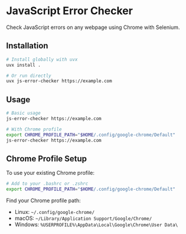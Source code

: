 # JavaScript Error Checker

Check JavaScript errors on any webpage using Chrome with Selenium.

## Installation

```bash
# Install globally with uvx
uvx install .

# Or run directly
uvx js-error-checker https://example.com
```

## Usage

```bash
# Basic usage
js-error-checker https://example.com

# With Chrome profile
export CHROME_PROFILE_PATH="$HOME/.config/google-chrome/Default"
js-error-checker https://example.com
```

## Chrome Profile Setup

To use your existing Chrome profile:

```bash
# Add to your .bashrc or .zshrc
export CHROME_PROFILE_PATH="$HOME/.config/google-chrome/Default"
```

Find your Chrome profile path:
- Linux: `~/.config/google-chrome/`
- macOS: `~/Library/Application Support/Google/Chrome/`
- Windows: `%USERPROFILE%\AppData\Local\Google\Chrome\User Data\`